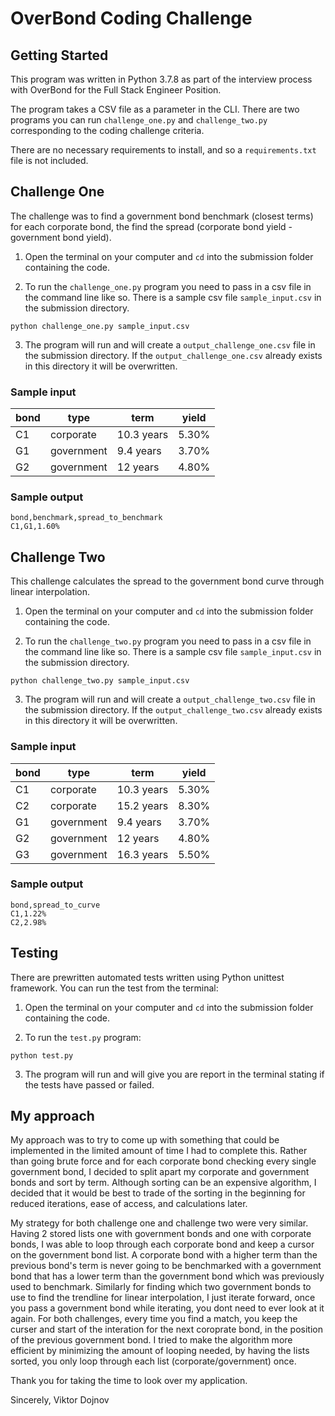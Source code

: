 # OverBond Coding Challenge

## Getting Started

This program was written in Python 3.7.8 as part of the interview process with OverBond for the Full Stack Engineer Position.

The program takes a CSV file as a parameter in the CLI. There are two programs you can run ```challenge_one.py``` and ```challenge_two.py``` corresponding to the coding challenge criteria.

There are no necessary requirements to install, and so a ```requirements.txt``` file is not included.

## Challenge One

The challenge was to find a government bond benchmark (closest terms) for each corporate bond, the find the spread (corporate bond yield - government bond yield). 

1. Open the terminal on your computer and ```cd``` into the submission folder containing the code.

2. To run the ```challenge_one.py``` program you need to pass in a csv file in the command line like so. There is a sample csv file ```sample_input.csv``` in the submission directory.

```Shell
python challenge_one.py sample_input.csv
```

3. The program will run and will create a ```output_challenge_one.csv``` file in the submission directory. If the ```output_challenge_one.csv``` already exists in this directory it will be overwritten.

### Sample input

| bond   | type       | term        | yield |
|--------|------------|-------------|-------|
| C1     | corporate  | 10.3 years  | 5.30% |
| G1     | government | 9.4 years   | 3.70% |
| G2     | government | 12 years    | 4.80% |

### Sample output

```csv
bond,benchmark,spread_to_benchmark
C1,G1,1.60%
```

## Challenge Two

This challenge calculates the spread to the government bond curve through linear interpolation.

1. Open the terminal on your computer and ```cd``` into the submission folder containing the code.

2. To run the ```challenge_two.py``` program you need to pass in a csv file in the command line like so. There is a sample csv file ```sample_input.csv``` in the submission directory.

```Shell
python challenge_two.py sample_input.csv
```

3. The program will run and will create a ```output_challenge_two.csv``` file in the submission directory. If the ```output_challenge_two.csv``` already exists in this directory it will be overwritten.

### Sample input

| bond   | type       | term        | yield |
|--------|------------|-------------|-------|
| C1     | corporate  | 10.3 years  | 5.30% |
| C2     | corporate  | 15.2 years  | 8.30% |
| G1     | government | 9.4 years   | 3.70% |
| G2     | government | 12 years    | 4.80% |
| G3     | government | 16.3 years  | 5.50% |

### Sample output

```csv
bond,spread_to_curve
C1,1.22%
C2,2.98%
```

## Testing

There are prewritten automated tests written using Python unittest framework. You can run the test from the terminal:

1. Open the terminal on your computer and ```cd``` into the submission folder containing the code.

2. To run the ```test.py``` program:

```Shell
python test.py
```

3. The program will run and will give you are report in the terminal stating if the tests have passed or failed.


## My approach

My approach was to try to come up with something that could be implemented in the limited amount of time I had to complete this. Rather than going brute force and for each corporate bond checking every single government bond, I decided to split apart my corporate and government bonds and sort by term. Although sorting can be an expensive algorithm, I decided that it would be best to trade of the sorting in the beginning for reduced iterations, ease of access, and calculations later. 

My strategy for both challenge one and challenge two were very similar. Having 2 stored lists one with government bonds and one with corporate bonds, I was able to loop through each corporate bond and keep a cursor on the government bond list. A corporate bond with a higher term than the previous bond's term is never going to be benchmarked with a government bond that has a lower term than the government bond which was previously used to benchmark. Similarly for finding which two government bonds to use to find the trendline for linear interpolation, I just iterate forward, once you pass a government bond while iterating, you dont need to ever look at it again. For both challenges, every time you find a match, you keep the curser and start of the interation for the next coroprate bond, in the position of the previous government bond. I tried to make the algorithm more efficient by minimizing the amount of looping needed, by having the lists sorted, you only loop through each list (corporate/government) once.

Thank you for taking the time to look over my application.

Sincerely,
Viktor Dojnov


